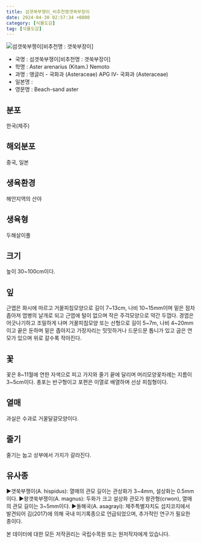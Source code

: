 ```yaml
---
title: 섬갯쑥부쟁이_비추천명갯쑥부장이
date: 2024-04-30 02:57:34 +0800
category: [식물도감]
tag: [식물도감]
---
```




![섬갯쑥부쟁이[비추천명 : 갯쑥부장이]](/fileUpload/plants/basic/Asteraceae/Aster/P000003117/P000003117_202205_1_th2.jpg)
- 국명 : 섬갯쑥부쟁이[비추천명 : 갯쑥부장이]
- 학명 : Aster arenarius (Kitam.) Nemoto
- 과명 : 앵글러 - 국화과 (Asteraceae) APG Ⅳ- 국화과 (Asteraceae)
- 일본명 : 
- 영문명 : Beach-sand aster


## 분포
한국(제주)
## 해외분포
중국, 일본
## 생육환경
해안지역의 산야
## 생육형
두해살이풀
## 크기
높이 30~100cm이다.
## 잎
근엽은 화시에 마르고 거꿀피침모양으로 길이 7~13cm, 나비 10~15mm이며 밑은 점차 좁아져 엽병의 날개로 되고 근엽에 털이 없으며 작은 주걱모양으로 약간 두껍다. 경엽은 어긋나기하고 조밀하게 나며 거꿀피침모양 또는 선형으로 길이 5~7m, 나비 4~20mm이고 끝은 둔하며 밑은 좁아지고 가장자리는 밋밋하거나 드문드문 톱니가 있고 굽은 연모가 있으며 위로 갈수록 작아진다.
## 꽃
꽃은 8~11월에 연한 자색으로 피고 가지와 줄기 끝에 달리며 머리모양꽃차례는 지름이 3~5cm이다. 총포는 반구형이고 포편은 이열로 배열하며 선상 피침형이다.
## 열매
과실은 수과로 거꿀달걀모양이다.
## 줄기
줄기는 눕고 상부에서 가지가 갈라진다.
## 유사종
▶갯쑥부쟁이(A. hispidus): 열매의 관모 길이는 관상화가 3~4mm, 설상화는 0.5mm이다. ▶왕갯쑥부쟁이(A. magnus): 두화가 크고 설상화 관모가 왕관형(crwon), 열매의 관모 길이는 3~5mm이다.▶돌해국(A. asagrayi): 제주특별자치도 섭지코지에서 발견되어 김(2017)에 의해 국내 미기록종으로 언급되었으며, 추가적인 연구가 필요한 종이다.






본 데이터에 대한 모든 저작권리는 국립수목원 또는 원저작자에게 있습니다.
